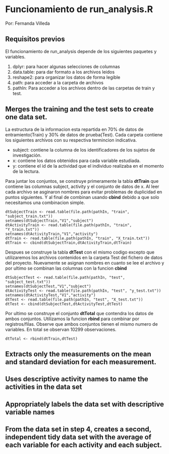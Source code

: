 # Funcionamiento de run_analysis.R
Por: Fernanda Villeda
## Requisitos previos
El funcionamiento de run_analysis depende de los siguientes paquetes y variables. 
1. dplyr: para hacer algunas selecciones de columnas
2. data.table: para dar formato a los archivos leidos
3. reshape2: para organizar los datos de forma legible
4. path: para acceder a la carpeta de archivos
5. pathIn: Para acceder a los archivos dentro de las carpetas de train y test. 

## Merges the training and the test sets to create one data set.
La estructura de la informacion esta repartida en 70% de datos de entramiento(Train) y 30% de datos de prueba(Test). Cada carpeta contiene los siguientes archivos con su respectiva termincion indicativa. 
* subject: contiene la columna de los identificadores de los sujetos de investigación. 
* x: contiene los datos obtenidos para cada variable estudiada. 
* y: contiene el id de la actividad que el individuo realizaba en el momento de la lectura.

Para juntar los conjuntos, se construye primeramente la tabla **dtTrain** que contiene las columnas subject, activity y el conjunto de datos de x. Al leer cada archivo se asginaron nombres para evitar problemas de duplicidad en puntos siguientes. Y al final de combinan usando **cbind** debido a que solo necesitamos una combinacion simple. 
~~~
dtSubjectTrain <- read.table(file.path(pathIn, "train", "subject_train.txt"))
setnames(dtSubjectTrain,"V1","subject")
dtActivityTrain <- read.table(file.path(pathIn, "train", "Y_train.txt"))
setnames(dtActivityTrain,"V1","activity")
dtTrain <- read.table(file.path(pathIn, "train", "X_train.txt"))
dtTrain <- cbind(dtSubjectTrain,dtActivityTrain,dtTrain)
~~~
Despues se construye la tabla **dtTest** con el mismo codigo excepto que utilizaremos los archivos contenidos en la carpeta Test del fichero de datos del proyecto. Nuevamente se asignan nombres en cuanto se lee el archivo y por ultimo se combinan las columnas con la funcion **cbind** 
~~~
dtSubjectTest <- read.table(file.path(pathIn, "test", "subject_test.txt"))
setnames(dtSubjectTest,"V1","subject")
dtActivityTest <- read.table(file.path(pathIn, "test", "y_test.txt"))
setnames(dtActivityTest,"V1","activity")
dtTest <- read.table(file.path(pathIn, "test", "X_test.txt"))
dtTest <- cbind(dtSubjectTest,dtActivityTest,dtTest)
~~~
Por ultimo se construye el conjunto **dtTotal** que contendra los datos de ambos conjuntos. Utilizamos la funcion **rbind** para combinar por registros/filas. Observe que ambos conjuntos tienen el mismo numero de variables. En total se observan 10299 observaciones. 
~~~
dtTotal <- rbind(dtTrain,dtTest)
~~~

## Extracts only the measurements on the mean and standard deviation for each measurement.


## Uses descriptive activity names to name the activities in the data set
## Appropriately labels the data set with descriptive variable names
## From the data set in step 4, creates a second, independent tidy data set with the average of each variable for each activity and each subject.

